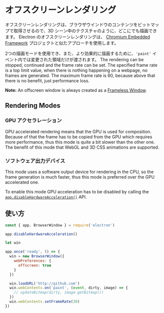 # オフスクリーンレンダリング

オフスクリーンレンダリングは、ブラウザウインドウのコンテンツをビットマップで取得させるので、3D シーン中のテクスチャのように、どこにでも描画できます。 Electron のオフスクリーンレンダリングは、 [Chromium Embedded Framework](https://bitbucket.org/chromiumembedded/cef) プロジェクトと似たアプローチを使用します。

2つの描画モードを使用でき、また、より効果的に描画するために、`'paint'` イベント内では変更された領域だけが渡されます。 The rendering can be stopped, continued and the frame rate can be set. The specified frame rate is a top limit value, when there is nothing happening on a webpage, no frames are generated. The maximum frame rate is 60, because above that there is no benefit, just performance loss.

**Note:** An offscreen window is always created as a [Frameless Window](../api/frameless-window.md).

## Rendering Modes

### GPU アクセラレーション

GPU accelerated rendering means that the GPU is used for composition. Because of that the frame has to be copied from the GPU which requires more performance, thus this mode is quite a bit slower than the other one. The benefit of this mode that WebGL and 3D CSS animations are supported.

### ソフトウェア出力デバイス

This mode uses a software output device for rendering in the CPU, so the frame generation is much faster, thus this mode is preferred over the GPU accelerated one.

To enable this mode GPU acceleration has to be disabled by calling the [`app.disableHardwareAcceleration()`](../api/app.md#appdisablehardwareacceleration) API.

## 使い方

```javascript
const { app, BrowserWindow } = require('electron')

app.disableHardwareAcceleration()

let win

app.once('ready', () => {
  win = new BrowserWindow({
    webPreferences: {
      offscreen: true
    }
  })

  win.loadURL('http://github.com')
  win.webContents.on('paint', (event, dirty, image) => {
    // updateBitmap(dirty, image.getBitmap())
  })
  win.webContents.setFrameRate(30)
})
```